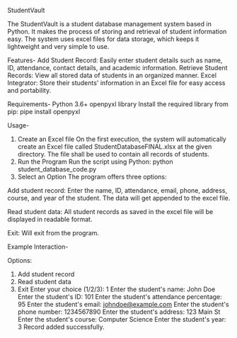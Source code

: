StudentVault

The StudentVault is a student database management system based in Python. It makes the process of storing and retrieval of student information easy. The system uses excel files for data storage, which keeps it lightweight and very simple to use.

Features-
Add Student Record: Easily enter student details such as name, ID, attendance, contact details, and academic information.
Retrieve Student Records: View all stored data of students in an organized manner.
Excel Integrator: Store their students' information in an Excel file for easy access and portability.

Requirements-
Python 3.6+
openpyxl library
Install the required library from pip:
pipe install openpyxl

Usage-
1. Create an Excel file
On the first execution, the system will automatically create an Excel file called StudentDatabaseFINAL.xlsx at the given directory. The file shall be used to contain all records of students.
2. Run the Program
Run the script using Python:
python student_database_code.py
3. Select an Option
The program offers three options:

Add student record:
Enter the name, ID, attendance, email, phone, address, course, and year of the student.
The data will get appended to the excel file.

Read student data:
All student records as saved in the excel file will be displayed in readable format.

Exit:
Will exit from the program.

Example Interaction-

Options:
1. Add student record
2. Read student data
3. Exit
Enter your choice (1/2/3): 1
Enter the student's name: John Doe
Enter the student's ID: 101
Enter the student's attendance percentage: 95
Enter the student's email: johndoe@example.com
Enter the student's phone number: 1234567890
Enter the student's address: 123 Main St
Enter the student's course: Computer Science
Enter the student's year: 3
Record added successfully.
